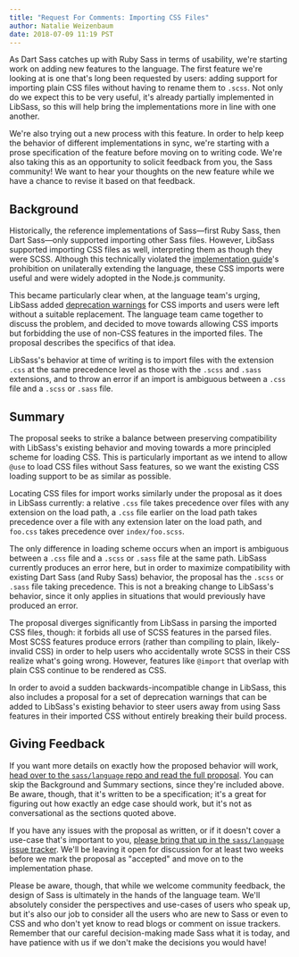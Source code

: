 ```yaml
---
title: "Request For Comments: Importing CSS Files"
author: Natalie Weizenbaum
date: 2018-07-09 11:19 PST
---
```


As Dart Sass catches up with Ruby Sass in terms of usability, we're starting work on adding new features to the language. The first feature we're looking at is one that's long been requested by users: adding support for importing plain CSS files without having to rename them to `.scss`. Not only do we expect this to be very useful, it's already partially implemented in LibSass, so this will help bring the implementations more in line with one another.

We're also trying out a new process with this feature. In order to help keep the behavior of different implementations in sync, we're starting with a prose specification of the feature before moving on to writing code. We're also taking this as an opportunity to solicit feedback from you, the Sass community! We want to hear your thoughts on the new feature while we have a chance to revise it based on that feedback.

## Background

Historically, the reference implementations of Sass—first Ruby Sass, then Dart Sass—only supported importing other Sass files. However, LibSass supported importing CSS files as well, interpreting them as though they were SCSS. Although this technically violated the [implementation guide][]'s prohibition on unilaterally extending the language, these CSS imports were useful and were widely adopted in the Node.js community.

[implementation guide]: /implementation

This became particularly clear when, at the language team's urging, LibSass added [deprecation warnings][libsass#2611] for CSS imports and users were left without a suitable replacement. The language team came together to discuss the problem, and decided to move towards allowing CSS imports but forbidding the use of non-CSS features in the imported files. The proposal describes the specifics of that idea.

[libsass#2611]: https://github.com/sass/libsass/issues/2611

LibSass's behavior at time of writing is to import files with the extension `.css` at the same precedence level as those with the `.scss` and `.sass` extensions, and to throw an error if an import is ambiguous between a `.css` file and a `.scss` or `.sass` file.

## Summary

The proposal seeks to strike a balance between preserving compatibility with LibSass's existing behavior and moving towards a more principled scheme for loading CSS. This is particularly important as we intend to allow `@use` to load CSS files without Sass features, so we want the existing CSS loading support to be as similar as possible.

Locating CSS files for import works similarly under the proposal as it does in LibSass currently: a relative `.css` file takes precedence over files with any extension on the load path, a `.css` file earlier on the load path takes precedence over a file with any extension later on the load path, and `foo.css` takes precedence over `index/foo.scss`.

The only difference in loading scheme occurs when an import is ambiguous between a `.css` file and a `.scss` or `.sass` file at the same path. LibSass currently produces an error here, but in order to maximize compatibility with existing Dart Sass (and Ruby Sass) behavior, the proposal has the `.scss` or `.sass` file taking precedence. This is not a breaking change to LibSass's behavior, since it only applies in situations that would previously have produced an error.

The proposal diverges significantly from LibSass in parsing the imported CSS files, though: it forbids all use of SCSS features in the parsed files. Most SCSS features produce errors (rather than compiling to plain, likely-invalid CSS) in order to help users who accidentally wrote SCSS in their CSS realize what's going wrong. However, features like `@import` that overlap with plain CSS continue to be rendered as CSS.

In order to avoid a sudden backwards-incompatible change in LibSass, this also includes a proposal for a set of deprecation warnings that can be added to LibSass's existing behavior to steer users away from using Sass features in their imported CSS without entirely breaking their build process.

## Giving Feedback

If you want more details on exactly how the proposed behavior will work, [head over to the `sass/language` repo and read the full proposal](https://github.com/sass/language/blob/main/accepted/css-imports.md). You can skip the Background and Summary sections, since they're included above. Be aware, though, that it's written to be a specification; it's a great for figuring out how exactly an edge case should work, but it's not as conversational as the sections quoted above.

If you have any issues with the proposal as written, or if it doesn't cover a use-case that's important to you, [please bring that up in the `sass/language` issue tracker](https://github.com/sass/language/issues?utf8=%E2%9C%93&q=is%3Aissue+is%3Aopen+label%3A%22proposal%3A+CSS+imports%22). We'll be leaving it open for discussion for at least two weeks before we mark the proposal as "accepted" and move on to the implementation phase.

Please be aware, though, that while we welcome community feedback, the design of Sass is ultimately in the hands of the language team. We'll absolutely consider the perspectives and use-cases of users who speak up, but it's also our job to consider all the users who are new to Sass or even to CSS and who don't yet know to read blogs or comment on issue trackers. Remember that our careful decision-making made Sass what it is today, and have patience with us if we don't make the decisions you would have!

